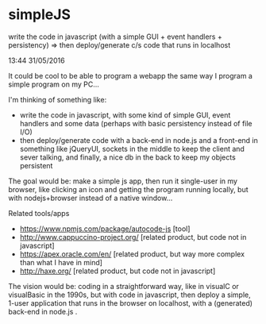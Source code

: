 # simpleJS
write the code in javascript (with a simple GUI + event handlers + persistency) => then deploy/generate c/s code that runs in localhost

13:44 31/05/2016

It could be cool to be able to program a webapp the same way I program a simple program on my PC...

I'm thinking of something like:
- write the code in javascript, with some kind of simple GUI, event handlers and some data 
  (perhaps with basic persistency instead of file I/O)
- then deploy/generate code with a back-end in node.js and a front-end in something like jQueryUI, 
  sockets in the middle to keep the client and sever talking, and finally, a nice db in the back to 
  keep my objects persistent

The goal would be: make a simple js app, then run it single-user in my browser, like clicking an icon and 
getting the program running locally, but with nodejs+browser instead of a native window...

Related tools/apps
- https://www.npmjs.com/package/autocode-js [tool]
- http://www.cappuccino-project.org/ [related product, but code not in javascript]
- https://apex.oracle.com/en/ [related product, but way more complex than what I have in mind]
- http://haxe.org/ [related product, but code not in javascript]

The vision would be: coding in a straightforward way, like in visualC or visualBasic in the 1990s, but with code in javascript,
then deploy a simple, 1-user application that runs in the browser on localhost, with a (generated) back-end in node.js .
